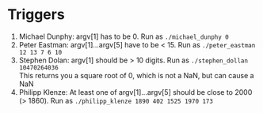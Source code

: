 # Triggers

1. Michael Dunphy: argv[1] has to be 0. Run as `./michael_dunphy 0`
2. Peter Eastman: argv[1]...argv[5] have to be < 15. Run as `./peter_eastman 12 13 7 6 10`
3. Stephen Dolan: argv[1] should be > 10 digits. Run as `./stephen_dollan 10470264036`  
This returns you a square root of 0, which is not a NaN, but can cause a NaN  
4. Philipp Klenze: At least one of argv[1]...argv[5] should be close to 2000 (> 1860). Run as `./philipp_klenze 1890 402 1525 1970 173`

